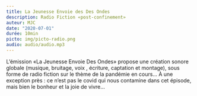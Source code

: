 ```yaml
---
title: La Jeunesse Envoie des Des Ondes
description: Radio Fiction «post-confinement»
auteur: MJC
date: "2020-07-01" 
durée: 10min
picto: img/picto-radio.png
audio: audio/audio.mp3
---
```

L’émission «La Jeunesse Envoie Des Ondes» 
propose une création sonore globale (musique, bruitage, voix , écriture, captation et montage), sous forme de
radio fiction sur le thème de la pandémie en cours... À une exception près : ce n’est pas le covid qui nous
contamine dans cet épisode, mais bien le bonheur et la joie de vivre...

